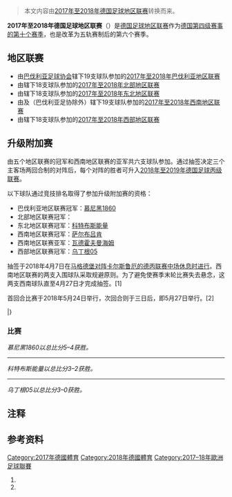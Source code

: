 > 本文内容由[2017年至2018年德国足球地区联赛](https://zh.wikipedia.org/wiki/2017年至2018年德国足球地区联赛)转换而来。


**2017年至2018年德国足球地区联赛**（）是[德国足球地区联赛](../Page/德国足球地区联赛.md "wikilink")作为[德国第四级赛事的第十个赛季](https://zh.wikipedia.org/wiki/德国足球联赛系统 "wikilink")，也是改革为五轨赛制后的第六个赛季。

## 地区联赛

  - 由[巴伐利亚足球协会](../Page/巴伐利亚足球协会.md "wikilink")辖下19支球队参加的[2017年至2018年巴伐利亚地区联赛](../Page/2017年至2018年德国足球巴伐利亚地区联赛.md "wikilink")
  - 由辖下18支球队参加的[2017年至2018年北部地区联赛](../Page/2017年至2018年德国足球北部地区联赛.md "wikilink")
  - 由辖下18支球队参加的[2017年至2018年东北地区联赛](../Page/2017年至2018年德国足球东北地区联赛.md "wikilink")
  - 由及（巴伐利亚足协除外）辖下19支球队参加的[2017年至2018年西南地区联赛](../Page/2017年至2018年德国足球西南地区联赛.md "wikilink")
  - 由辖下18支球队参加的[2017年至2018年西部地区联赛](../Page/2017年至2018年德国足球西部地区联赛.md "wikilink")

## 升级附加赛

由五个地区联赛的冠军和西南地区联赛的亚军共六支球队参加。通过抽签决定三个主客场两回合制的对阵后，每个对阵的胜者可升入[2018年至2019年德国足球丙级联赛](../Page/2018年至2019年德国足球丙级联赛.md "wikilink")。

以下球队通过竞技排名取得了参加升级附加赛的资格：

  - 巴伐利亚地区联赛冠军：[慕尼黑1860](https://zh.wikipedia.org/wiki/慕尼黑1860 "wikilink")
  - 北部地区联赛冠军：
  - 东北地区联赛冠军：[科特布斯能量](https://zh.wikipedia.org/wiki/科特布斯能量 "wikilink")
  - 西南地区联赛冠军：[萨尔布吕肯](https://zh.wikipedia.org/wiki/萨尔布吕肯足球俱乐部 "wikilink")
  - 西南地区联赛亚军：[瓦德霍夫曼海姆](../Page/瓦德霍夫曼海姆.md "wikilink")
  - 西部地区联赛冠军：[乌丁根05](https://zh.wikipedia.org/wiki/乌丁根05 "wikilink")

抽签于2018年4月7日在[马格德堡对阵](https://zh.wikipedia.org/wiki/马格德堡足球俱乐部 "wikilink")[卡尔斯鲁厄的](../Page/卡尔斯鲁厄体育俱乐部.md "wikilink")[德丙联赛中场休息时进行](../Page/2017年至2018年德国足球丙级联赛.md "wikilink")。西南地区联赛的两支入围球队采取规避原则。为了避免使赛季末轮比赛失去悬念，这两支西南球队直至4月27日才完成抽签。\[1\]

首回合比赛于2018年5月24日举行，次回合则于三日后，即5月27日举行。\[2\]

|}

### 比赛

*慕尼黑1860以总比分5–4获胜。*

-----

*科特布斯能量以总比分3–2获胜。*

-----

*乌丁根05以总比分3–0获胜。*

## 注释

## 参考资料

[Category:2017年德國體育](https://zh.wikipedia.org/wiki/Category:2017年德國體育 "wikilink") [Category:2018年德國體育](https://zh.wikipedia.org/wiki/Category:2018年德國體育 "wikilink") [Category:2017–18年歐洲足球聯賽](https://zh.wikipedia.org/wiki/Category:2017–18年歐洲足球聯賽 "wikilink")

1.
2.